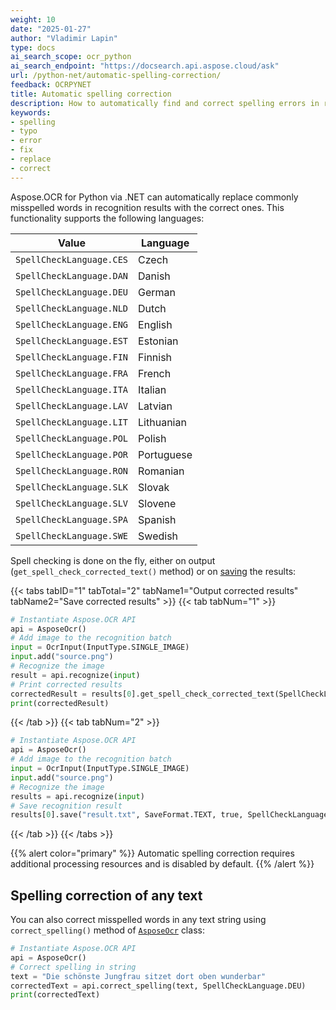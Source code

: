 ```yaml
---
weight: 10
date: "2025-01-27"
author: "Vladimir Lapin"
type: docs
ai_search_scope: ocr_python
ai_search_endpoint: "https://docsearch.api.aspose.cloud/ask"
url: /python-net/automatic-spelling-correction/
feedback: OCRPYNET
title: Automatic spelling correction
description: How to automatically find and correct spelling errors in recognition results.
keywords:
- spelling
- typo
- error
- fix
- replace
- correct
---
```


Aspose.OCR for Python via .NET can automatically replace commonly misspelled words in recognition results with the correct ones. This functionality supports the following languages:

Value | Language
----- | --------
`SpellCheckLanguage.CES` | Czech
`SpellCheckLanguage.DAN` | Danish
`SpellCheckLanguage.DEU` | German
`SpellCheckLanguage.NLD` | Dutch
`SpellCheckLanguage.ENG` | English
`SpellCheckLanguage.EST` | Estonian
`SpellCheckLanguage.FIN` | Finnish
`SpellCheckLanguage.FRA` | French
`SpellCheckLanguage.ITA` | Italian
`SpellCheckLanguage.LAV` | Latvian
`SpellCheckLanguage.LIT` | Lithuanian
`SpellCheckLanguage.POL` | Polish
`SpellCheckLanguage.POR` | Portuguese
`SpellCheckLanguage.RON` | Romanian
`SpellCheckLanguage.SLK` | Slovak
`SpellCheckLanguage.SLV` | Slovene
`SpellCheckLanguage.SPA` | Spanish
`SpellCheckLanguage.SWE` | Swedish

Spell checking is done on the fly, either on output (`get_spell_check_corrected_text()` method) or on [saving](/ocr/python-net/save-file/) the results:

{{< tabs tabID="1" tabTotal="2" tabName1="Output corrected results" tabName2="Save corrected results" >}}
{{< tab tabNum="1" >}}
```python
# Instantiate Aspose.OCR API
api = AsposeOcr()
# Add image to the recognition batch
input = OcrInput(InputType.SINGLE_IMAGE)
input.add("source.png")
# Recognize the image
result = api.recognize(input)
# Print corrected results
correctedResult = results[0].get_spell_check_corrected_text(SpellCheckLanguage.ENG)
print(correctedResult)
```
{{< /tab >}}
{{< tab tabNum="2" >}}
```python
# Instantiate Aspose.OCR API
api = AsposeOcr()
# Add image to the recognition batch
input = OcrInput(InputType.SINGLE_IMAGE)
input.add("source.png")
# Recognize the image
results = api.recognize(input)
# Save recognition result
results[0].save("result.txt", SaveFormat.TEXT, true, SpellCheckLanguage.DEU)
```
{{< /tab >}}
{{< /tabs >}}

{{% alert color="primary" %}}
Automatic spelling correction requires additional processing resources and is disabled by default.
{{% /alert %}}

## Spelling correction of any text

You can also correct misspelled words in any text string using `correct_spelling()` method of [`AsposeOcr`](https://reference.aspose.com/ocr/python-net/aspose.ocr/asposeocr/) class:

```python
# Instantiate Aspose.OCR API
api = AsposeOcr()
# Correct spelling in string
text = "Die schönste Jungfrau sitzet dort oben wunderbar"
correctedText = api.correct_spelling(text, SpellCheckLanguage.DEU)
print(correctedText)
```
